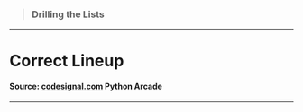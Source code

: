 > ### Drilling the Lists 
 --- 
 # Correct Lineup
 #### Source: [codesignal.com](https://codesignal.com/) Python Arcade 
 --- 
